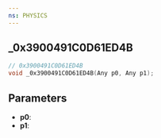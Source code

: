 ```yaml
---
ns: PHYSICS
---
```

## _0x3900491C0D61ED4B

```c
// 0x3900491C0D61ED4B
void _0x3900491C0D61ED4B(Any p0, Any p1);
```

## Parameters
* **p0**:
* **p1**:
